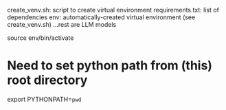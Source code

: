 create_venv.sh: script to create virtual environment
requirements.txt: list of dependencies
env: automatically-created virtual environment (see create_venv.sh)
...rest are LLM models


source env/bin/activate
# Need to set python path from (this) root directory
export PYTHONPATH=`pwd`